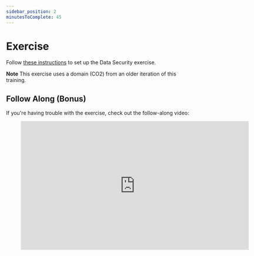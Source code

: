 ```yaml
---
sidebar_position: 2
minutesToComplete: 45
---
```


# Exercise

Follow [these instructions](https://github.com/data-derp/exercise-data-security) to set up the Data Security exercise.

**Note** This exercise uses a domain (CO2) from an older iteration of this training.

## Follow Along (Bonus)
If you're having trouble with the exercise, check out the follow-along video:

<div style={{textAlign: 'center'}} > 
<figure class="video-container">
    <iframe src="https://www.youtube.com/embed/Vnv9Tm2oD84" id="ytplayer"  allowtransparency="true" frameborder="0" scrolling="no" allowfullscreen="allowfullscreen" mozallowfullscreen webkitallowfullscreen oallowfullscreen msallowfullscreen width="620" height="349"></iframe>
</figure>
</div>